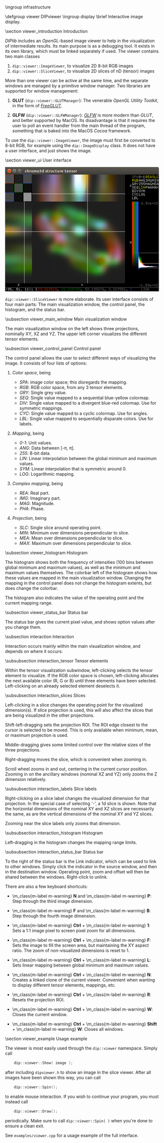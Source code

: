 \ingroup infrastructure

\defgroup viewer DIPviewer
\ingroup display
\brief Interactive image display.

[//]: # (DIPlib 3.0 viewer)

[//]: # ([c]2017, Wouter Caarls.)

[//]: # (Licensed under the Apache License, Version 2.0 [the "License"];)
[//]: # (you may not use this file except in compliance with the License.)
[//]: # (You may obtain a copy of the License at)
[//]: # ()
[//]: # (   http://www.apache.org/licenses/LICENSE-2.0)
[//]: # ()
[//]: # (Unless required by applicable law or agreed to in writing, software)
[//]: # (distributed under the License is distributed on an "AS IS" BASIS,)
[//]: # (WITHOUT WARRANTIES OR CONDITIONS OF ANY KIND, either express or implied.)
[//]: # (See the License for the specific language governing permissions and)
[//]: # (limitations under the License.)

\section viewer_introduction Introduction

*DIPlib* includes an *OpenGL*-based image viewer to help in the visualization
of intermediate results. Its main purpose is as a debugging tool. It exists
in its own library, which must be linked separately if used. The
viewer contains two main classes

1. `dip::viewer::ImageViewer`, to visualize 2D 8-bit RGB images
2. `dip::viewer::SliceViewer`, to visualize 2D slices of nD (tensor) images

More than one viewer can be active at the same time, and the separate
windows are managed by a primitive window manager. Two libraries are
supported for window management:

1. **GLUT** (`dip::viewer::GLUTManager`):
   The venerable *OpenGL Utility Toolkit*, in the form of
   [*FreeGLUT*](http://freeglut.sourceforge.net).

2. **GLFW** (`dip::viewer::GLFWManager`):
   [*GLFW*](http://www.glfw.org/) is more modern than *GLUT*, and better supported
   by MacOS. Its disadvantage is that it requires the user to poll an event handler
   from the main thread of the program, something that is baked into the MacOS
   *Cocoa* framework.

To use the `dip::viewer::ImageViewer`, the image must first be converted to 8-bit RGB,
for example using the `dip::ImageDisplay` class. It does not have a user
interface, and just shows the image.

\section viewer_ui User interface

![SliceViewer showing the chromo3d.ics test image](viewer.png)

`dip::viewer::SliceViewer` is more elaborate. Its user interface consists of four
main parts: The main visualization window, the control panel, the histogram,
and the status bar.

\subsection viewer_main_window Main visualization window

  The main visualization window on the left shows three projections,
  nominally XY, XZ and YZ. The upper left corner visualizes the different
  tensor elements.

\subsection viewer_control_panel Control panel

  The control panel allows the user to select different ways of visualizing
  the image. It consists of four lists of options:

  1. *Color space*, being

     - *SPA*: image color space; this disregards the mapping.
     - *RGB*: RGB color space, from any 3 tensor elements.
     - *GRY*: Single grey value.
     - *SEQ*: Single value mapped to a sequential blue-yellow colormap.
     - *DIV*: Single value mapped to a divergent blue-red colormap. Use for symmetric mappings.
     - *CYC*: Single value mapped to a cyclic colormap. Use for angles.
     - *LBL*: Single value mapped to sequentially disparate colors. Use for labels.

  2. *Mapping*, being

     - *0-1*: Unit values.
     - *ANG*: Data between [-&pi;, &pi;].
     - *255*: 8-bit data.
     - *LIN*: Linear interpolation between the global minimum and maximum values.
     - *SYM*: Linear interpolation that is symmetric around 0.
     - *LOG*: Logarithmic mapping.

  3. *Complex mapping*, being

     - *REA*: Real part.
     - *IMG*: Imaginary part.
     - *MAG*: Magnitude.
     - *PHA*: Phase.

  4. *Projection*, being

     - *SLC*: Single slice around operating point.
     - *MIN*: Minimum over dimensions perpendicular to slice.
     - *MEA*: Mean over dimensions perpendicular to slice.
     - *MAX*: Maximum over dimensions perpendicular to slice.

\subsection viewer_histogram Histogram

  The histogram shows both the frequency of intensities (100 bins between
  global minimum and maximum values), as well as the minimum and maximum
  values themselves. The colorbar left of the histogram shows how these
  values are mapped in the main visualization window. Changing the mapping
  in the control panel does not change the histogram extents, but does
  change the colorbar.

  The histogram also indicates the value of the operating point and the
  current mapping range.

\subsection viewer_status_bar Status bar

  The status bar gives the current pixel value, and shows option values
  after you change them.

\subsection interaction Interaction

Interaction occurs mainly within the main visualization window, and depends
on where it occurs:

\subsubsection interaction_tensor Tensor elements

Within the tensor visualization subwindow, left-clicking selects the
tensor element to visualize. If the RGB color space is chosen,
left-clicking allocates the next available color (R, G or B) until three
elements have been selected. Left-clicking on an already selected element
deselects it.

\subsubsection interaction_slices Slices

Left-clicking in a slice changes the operating point for the visualized
dimension(s). If slice projection is used, this will also affect the
slices that are being visualized in the other projections.

Shift-left-dragging sets the projection ROI. The ROI edge closest to the
cursor is selected to be moved. This is only available when minimum, mean,
or maximum projection is used.

Middle-dragging gives some limited control over the relative sizes of the
three projections.

Right-dragging moves the slice, which is convenient when zooming in.

Scroll wheel zooms in and out, centering in the current cursor position.
Zooming in on the ancillary windows (nominal XZ and YZ) only zooms the Z
dimension relatively.

\subsubsection interaction_labels Slice labels

Right-clicking on a slice label changes the visualized dimension for that
projection. In the special case of selecting '-', a 1d slice is shown.
Note that the horizontal dimensions of the nominal XY and XZ slices are
necessarily the same, as are the vertical dimensions of the nominal XY and
YZ slices.

Zooming near the slice labels only zooms that dimension.

\subsubsection interaction_histogram Histogram

Left-dragging in the histogram changes the mapping range limits.

\subsubsection interaction_status_bar Status bar

To the right of the status bar is the Link indicator, which can be used to link
to other windows. Simply click the indicator in the source window, and
then in the destination window. Operating point, zoom and offset will then be
shared between the windows. Right-click to unlink.

There are also a few keyboard shortcuts:

- \m_class{m-label m-warning} **N** and \m_class{m-label m-warning} **P**:
  Step through the third image dimension.

- \m_class{m-label m-warning} **F** and \m_class{m-label m-warning} **B**:
  Step through the fourth image dimension.

- \m_class{m-label m-warning} **Ctrl** + \m_class{m-label m-warning} **1**:
  Sets a 1:1 image pixel to screen pixel zoom for all dimensions.

- \m_class{m-label m-warning} **Ctrl** + \m_class{m-label m-warning} **F**:
  Sets the image to fill the screen area, but maintaining the XY aspect
  ratio. The zoom of non-visualized dimensions is reset to 1.

- \m_class{m-label m-warning} **Ctrl** + \m_class{m-label m-warning} **L**:
  Sets linear mapping between global minimum and maximum values.

- \m_class{m-label m-warning} **Ctrl** + \m_class{m-label m-warning} **N**:
  Creates a linked clone of the current viewer. Convenient when wanting to
  display different tensor elements, mappings, etc.

- \m_class{m-label m-warning} **Ctrl** + \m_class{m-label m-warning} **R**:
  Resets the projection ROI.

- \m_class{m-label m-warning} **Ctrl** + \m_class{m-label m-warning} **W**:
  Closes the current window.

- \m_class{m-label m-warning} **Ctrl** + \m_class{m-label m-warning} **Shift** + \m_class{m-label m-warning} **W**:
  Closes all windows.

\section viewer_example Usage example

The viewer is most easily used through the `dip::viewer` namespace. Simply
call

```cpp
    dip::viewer::Show( image );
```

after including `dipviewer.h` to show an image in the slice viewer. After
all images have been shown this way, you can call

```cpp
    dip::viewer::Spin();
```

to enable mouse interaction. If you wish to continue your program, you must
instead call

```cpp
    dip::viewer::Draw();
```

periodically. Make sure to call `dip::viewer::Spin( )` when you're done to
ensure a clean exit.

See `examples/viewer.cpp` for a usage example of the full interface.
